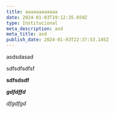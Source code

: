 ```yaml
---
title: aaaaaaaaaaaa
date: 2024-01-03T19:12:35.659Z
type: Institucional
meta_description: asd
meta_title: asd
publish_date: 2024-01-03T22:37:53.145Z
---
```

asdsdasad



sdfsdfsdfsf

**sdfsdsdf**

***gdfdffd***

*dfgdfgd*